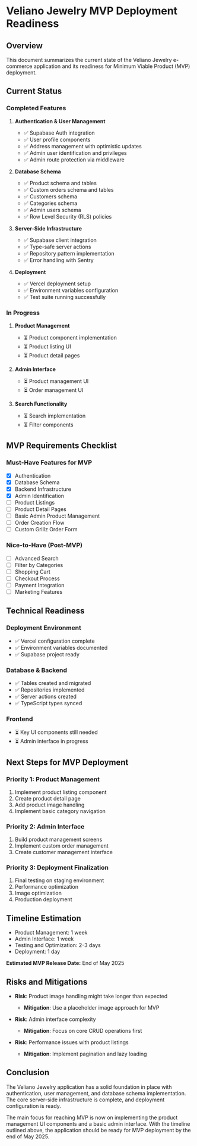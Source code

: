 # Veliano Jewelry MVP Deployment Readiness

## Overview
This document summarizes the current state of the Veliano Jewelry e-commerce application and its readiness for Minimum Viable Product (MVP) deployment.

## Current Status

### Completed Features
1. **Authentication & User Management**
   - ✅ Supabase Auth integration
   - ✅ User profile components
   - ✅ Address management with optimistic updates
   - ✅ Admin user identification and privileges
   - ✅ Admin route protection via middleware

2. **Database Schema**
   - ✅ Product schema and tables
   - ✅ Custom orders schema and tables
   - ✅ Customers schema
   - ✅ Categories schema
   - ✅ Admin users schema
   - ✅ Row Level Security (RLS) policies

3. **Server-Side Infrastructure**
   - ✅ Supabase client integration
   - ✅ Type-safe server actions
   - ✅ Repository pattern implementation
   - ✅ Error handling with Sentry

4. **Deployment**
   - ✅ Vercel deployment setup
   - ✅ Environment variables configuration
   - ✅ Test suite running successfully

### In Progress
1. **Product Management**
   - ⏳ Product component implementation
   - ⏳ Product listing UI
   - ⏳ Product detail pages

2. **Admin Interface**
   - ⏳ Product management UI
   - ⏳ Order management UI

3. **Search Functionality**
   - ⏳ Search implementation
   - ⏳ Filter components

## MVP Requirements Checklist

### Must-Have Features for MVP
- [x] Authentication
- [x] Database Schema
- [x] Backend Infrastructure
- [x] Admin Identification
- [ ] Product Listings
- [ ] Product Detail Pages
- [ ] Basic Admin Product Management
- [ ] Order Creation Flow
- [ ] Custom Grillz Order Form

### Nice-to-Have (Post-MVP)
- [ ] Advanced Search
- [ ] Filter by Categories
- [ ] Shopping Cart
- [ ] Checkout Process
- [ ] Payment Integration
- [ ] Marketing Features

## Technical Readiness

### Deployment Environment
- ✅ Vercel configuration complete
- ✅ Environment variables documented
- ✅ Supabase project ready

### Database & Backend
- ✅ Tables created and migrated
- ✅ Repositories implemented
- ✅ Server actions created
- ✅ TypeScript types synced

### Frontend
- ⏳ Key UI components still needed
- ⏳ Admin interface in progress

## Next Steps for MVP Deployment

### Priority 1: Product Management
1. Implement product listing component
2. Create product detail page
3. Add product image handling
4. Implement basic category navigation

### Priority 2: Admin Interface
1. Build product management screens
2. Implement custom order management
3. Create customer management interface

### Priority 3: Deployment Finalization
1. Final testing on staging environment
2. Performance optimization
3. Image optimization
4. Production deployment

## Timeline Estimation
- Product Management: 1 week
- Admin Interface: 1 week
- Testing and Optimization: 2-3 days
- Deployment: 1 day

**Estimated MVP Release Date:** End of May 2025

## Risks and Mitigations
- **Risk**: Product image handling might take longer than expected
  - **Mitigation**: Use a placeholder image approach for MVP
  
- **Risk**: Admin interface complexity
  - **Mitigation**: Focus on core CRUD operations first

- **Risk**: Performance issues with product listings
  - **Mitigation**: Implement pagination and lazy loading

## Conclusion
The Veliano Jewelry application has a solid foundation in place with authentication, user management, and database schema implementation. The core server-side infrastructure is complete, and deployment configuration is ready.

The main focus for reaching MVP is now on implementing the product management UI components and a basic admin interface. With the timeline outlined above, the application should be ready for MVP deployment by the end of May 2025. 
